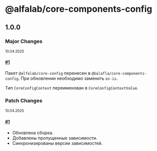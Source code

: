 # @alfalab/core-components-config

## 1.0.0

### Major Changes

<sup><time>10.04.2025</time></sup>

#### [#1](https://github.com/hextion/core-components/pull/1)

Пакет `@alfalab/core-config` перенесен в `@balafla/core-components-config`. При обновлении необходимо заменить `as-is`.

Тип `CoreConfigContext` переименован в `CoreConfigContextValue`.

### Patch Changes

<sup><time>10.04.2025</time></sup>

#### [#1](https://github.com/hextion/core-components/pull/1)

-   Обновлена сборка.
-   Добавлены пропущенные зависимости.
-   Синхронизированы версии зависимостей.
